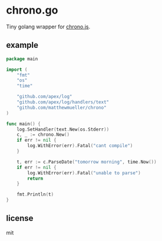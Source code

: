 # chrono.go

Tiny golang wrapper for [chrono.js](https://github.com/wanasit/chrono).

## example

```go
package main

import (
	"fmt"
	"os"
	"time"

	"github.com/apex/log"
	"github.com/apex/log/handlers/text"
	"github.com/matthewmueller/chrono"
)

func main() {
	log.SetHandler(text.New(os.Stderr))
	c, _ := chrono.New()
	if err != nil {
		log.WithError(err).Fatal("cant compile")
	}

	t, err := c.ParseDate("tomorrow morning", time.Now())
	if err != nil {
		log.WithError(err).Fatal("unable to parse")
		return
	}

	fmt.Println(t)
}
```

## license

mit
